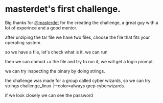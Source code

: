 # masterdet's first challenge.
 
 Big thanks for [@masterdet](https://www.youtube.com/channel/UC66idcoWzeZ_AsTnYr3L37g/featured) for the creating the challenge, a great guy with a lot of experince and a good mentor.
 

 
after unziping the tar file we have two files, choose the file that fits your operating system.

so we have a file, let's check what is it.
we can run 

then we can chmod +x the file and try to run it, we will get a login prompt.

we can try inspecting the binary by doing strings.

the challenge was made for a group called cyber wizards, so we can try strings challenge_linux |--color=always grep cyberwizards.

if we look closely we can see the password
